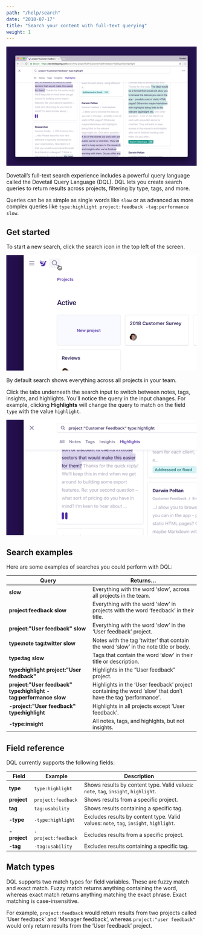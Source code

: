 ```yaml
---
path: "/help/search"
date: "2018-07-17"
title: "Search your content with full-text querying"
weight: 1
---
```


![Screenshot of full-text query search in Dovetail](./search.png)

Dovetail’s full-text search experience includes a powerful query language called the Dovetail Query Language (DQL). DQL lets you create search queries to return results across projects, filtering by type, tags, and more.

Queries can be as simple as single words like `slow` or as advanced as more complex queries like `type:highlight project:feedback -tag:performance slow`.

## Get started

To start a new search, click the search icon in the top left of the screen.

![Screenshot of the search icon in the top left of Dovetail](./search-icon.png)

By default search shows everything across all projects in your team.

Click the tabs underneath the search input to switch between notes, tags, insights, and highlights. You’ll notice the query in the input changes. For example, clicking **Highlights** will change the query to match on the field `type` with the value `highlight`.

![Screenshot of the tabs underneath the search input in Dovetail](./search-tabs.png)

## Search examples

Here are some examples of searches you could perform with DQL:

| Query                                                            | Returns…                                                                                                    |
| ---------------------------------------------------------------- | ----------------------------------------------------------------------------------------------------------- |
| **slow**                                                         | Everything with the word ‘slow’, across all projects in the team.                                           |
| **project:feedback slow**                                        | Everything with the word ‘slow’ in projects with the word ‘feedback’ in their title.                        |
| **project:"User feedback" slow**                                 | Everything with the word ‘slow’ in the ‘User feedback’ project.                                             |
| **type:note tag:twitter slow**                                   | Notes with the tag ‘twitter’ that contain the word ‘slow’ in the note title or body.                        |
| **type:tag slow**                                                | Tags that contain the word ‘slow’ in their title or description.                                            |
| **type:highlight project:"User feedback"**                       | Highlights in the “User feedback” project.                                                                  |
| **project:"User feedback" type:highlight -tag:performance slow** | Highlights in the ‘User feedback’ project containing the word ‘slow’ that don’t have the tag ‘performance’. |
| **-project:"User feedback" type:highlight**                      | Highlights in all projects except ‘User feedback’.                                                          |
| **-type:insight**                                                | All notes, tags, and highlghts, but not insights.                                                           |

## Field reference

DQL currently supports the following fields:

| Field        | Example             | Description                                                                            |
| ------------ | ------------------- | -------------------------------------------------------------------------------------- |
| **type**     | `type:highlight`    | Shows results by content type. Valid values: `note`, `tag`, `insight`, `highlight`.    |
| **project**  | `project:feedback`  | Shows results from a specific project.                                                 |
| **tag**      | `tag:usability`     | Shows results containing a specific tag.                                               |
| **-type**    | `-type:highlight`   | Excludes results by content type. Valid values: `note`, `tag`, `insight`, `highlight`. |
| **-project** | `-project:feedback` | Excludes results from a specific project.                                              |
| **-tag**     | `-tag:usability`    | Excludes results containing a specific tag.                                            |

## Match types

DQL supports two match types for field variables. These are fuzzy match and exact match. Fuzzy match returns anything containing the word, whereas exact match returns anything matching the exact phrase. Exact matching is case-insensitive.

For example, `project:feedback` would return results from two projects called ‘User feedback’ and ‘Manager feedback’, whereas `project:"user feedback"` would only return results from the ‘User feedback’ project.
